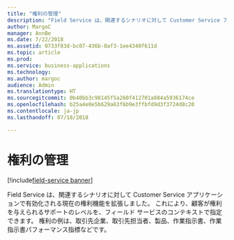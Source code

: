 ```yaml
---
title: "権利の管理"
description: "Field Service は、関連するシナリオに対して Customer Service アプリケーションで有効化される現在の権利機能を拡張しました。"
author: MargoC
manager: AnnBe
ms.date: 7/22/2018
ms.assetid: 0733f83d-bc07-436b-8af3-1ee4340f611d
ms.topic: article
ms.prod: 
ms.service: business-applications
ms.technology: 
ms.author: margoc
audience: Admin
ms.translationtype: HT
ms.sourcegitcommit: 0b40bb3c98145f5a260f412701a884a5936174ce
ms.openlocfilehash: b25a4e0e5b629a63f6b9e3ffbfd9d3f3724d8c20
ms.contentlocale: ja-jp
ms.lasthandoff: 07/18/2018

---
```

#  <a name="entitlement-management"></a>権利の管理

[!include[field-service banner](../../includes/field-service.md)]




Field Service は、関連するシナリオに対して Customer Service アプリケーションで有効化される現在の権利機能を拡張しました。 これにより、顧客が権利を与えられるサポートのレベルを、フィールド サービスのコンテキストで指定できます。 権利の例は、取引先企業、取引先担当者、製品、作業指示書、作業指示書パフォーマンス指標などです。

